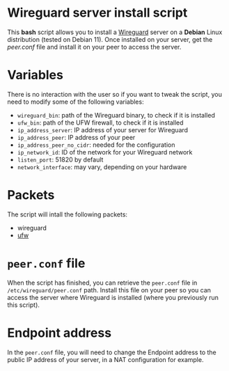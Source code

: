 # Wireguard server install script

This **bash** script allows you to install a [Wireguard](https://www.wireguard.com/) server on a **Debian** Linux distribution (tested on Debian 11). Once installed on your server, get the *peer.conf* file and install it on your peer to access the server.

# Variables

There is no interaction with the user so if you want to tweak the script, you need to modify some of the following variables: 
- `wireguard_bin`: path of the Wireguard binary, to check if it is installed
- `ufw_bin`: path of the UFW firewall, to check if it is installed 
- `ip_address_server`: IP address of your server for Wireguard
- `ip_address_peer`: IP address of your peer
- `ip_address_peer_no_cidr`: needed for the configuration
- `ip_network_id`: ID of the network for your Wireguard network
- `listen_port`: 51820 by default
- `network_interface`: may vary, depending on your hardware

# Packets

The script will intall the following packets:
- wireguard
- [ufw](https://wiki.debian.org/Uncomplicated%20Firewall%20%28ufw%29)

# `peer.conf` file

When the script has finished, you can retrieve the `peer.conf` file in `/etc/wireguard/peer.conf` path. Install this file on your peer so you can access the server where Wireguard is installed (where you previously run this script).

# Endpoint address

In the `peer.conf` file, you will need to change the Endpoint address to the public IP address of your server, in a NAT configuration for example.

